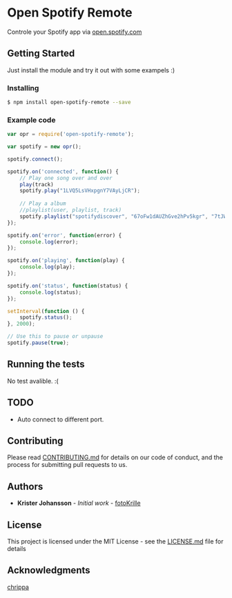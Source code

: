 # Open Spotify Remote

Controle your Spotify app via [open.spotify.com](https://open.spotify.com)

## Getting Started

Just install the module and try it out with some exampels :)

### Installing

```bash
$ npm install open-spotify-remote --save
```

### Example code

```js
var opr = require('open-spotify-remote');

var spotify = new opr();

spotify.connect();

spotify.on('connected', function() {
    // Play one song over and over
    play(track)
    spotify.play("1LVQ5LsVHxpgnY7VAyLjCR");
    
    // Play a album
    //playlist(user, playlist, track)
    spotify.playlist("spotifydiscover", "67oFw1dAUZhGve2hPv5kgr", "7tJWarixh0rqI31ob9J7Kw");
});

spotify.on('error', function(error) {
    console.log(error);
});

spotify.on('playing', function(play) {
    console.log(play);
});

spotify.on('status', function(status) {
    console.log(status);
});

setInterval(function () {
    spotify.status();
}, 2000);

// Use this to pause or unpause
spotify.pause(true);
```

## Running the tests

No test avalible. :(

## TODO
* Auto connect to different port.

## Contributing

Please read [CONTRIBUTING.md](CONTRIBUTING.md) for details on our code of conduct, and the process for submitting pull requests to us.

## Authors

* **Krister Johansson** - *Initial work* - [fotoKrille](https://github.com/fotoKrille)

## License

This project is licensed under the MIT License - see the [LICENSE.md](LICENSE.md) file for details

## Acknowledgments
[chrippa](https://github.com/chrippa)

